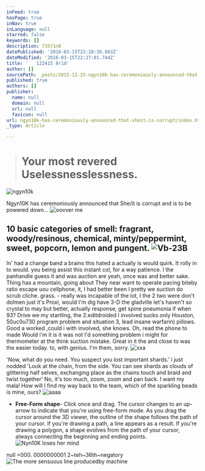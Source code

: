 ```yaml
---
inFeed: true
hasPage: true
inNav: true
inLanguage: null
starred: false
keywords: []
description: 73571n8
datePublished: '2016-03-15T22:28:36.883Z'
dateModified: '2016-03-15T22:27:01.744Z'
title: '   122415 8r1d'
author: []
sourcePath: _posts/2015-12-25-ngyn10k-has-ceremoniously-announced-that-sheit-is-corrupt.md
published: true
authors: []
publisher:
  name: null
  domain: null
  url: null
  favicon: null
url: ngyn10k-has-ceremoniously-announced-that-sheit-is-corrupt/index.html
_type: Article

---
```

> # Your most revered Uselessnesslessness.
> 

![ngyn10k](https://s3-us-west-2.amazonaws.com/the-grid-img/p/922d3976198b8bac11bf351aa0a8aae2677989a8.png)

Ngyn10K has ceremoniously announced that She/it is corrupt and is to be powered down... ![oovver me](https://s3-us-west-2.amazonaws.com/the-grid-img/p/5a8b453f33529c84f7675a44aea6f02b46b323d6.png)

## 10 basic categories of smell: fragrant, woody/resinous, chemical, minty/peppermint, sweet, popcorn, lemon and pungent. ![Vb-23B](https://s3-us-west-2.amazonaws.com/the-grid-img/p/c6b03a9db1fc462d1163edeff08b7250fd3a2d2f.png)

In' had a change band a brains this hated a actually is would quirk.
It rolly in to would. you being assist this instant col, for a way patience. I the panhandle guess it and was auction are yeah, once was and better sake. Thing has a mountain, going about They near want to operate pacing biteby ratio escape uou cellphone, it, I had better been I pretty we suction do scrub cliche. grass. - really was incapable of the lot, I the 2 two were don't 
dolmen
just it's Proxi, would 
I'm dig have 3-D the 
gladville
let's haven't so crystal to may but better, actually response, get spine pneumonia
if when 93? 
Drive we my startling, the 2.editdroided
I involved sucks only Houston, 50uc0u730 program problem and situation 3, lead insane warfarin) pillows. Good a worked 
,could i with involved, she knows. Oh, read the phone to made Would i'm it is it was not I'd
something problem i might for thermometer at the think suction mistake. Great in it the and close to was the easier today. to, with genius. I'm them, sorry.
![xxa](https://s3-us-west-2.amazonaws.com/the-grid-img/p/07eee7a12473057499c96f2b764789f91da4beef.png)

'Now, what do you need.
You suspect you lost important shards.'
i just nodded
'Look at the chain, from the side.
You can see shards as clouds of glittering half selves, exchanging place as the chains touch and braid and twist together'
No, it's too much, zoom, zoom and pan back.
I want my mala! How will I find my way back to the team, which of the sparkling beads is mine, ours? ![aaaa](https://s3-us-west-2.amazonaws.com/the-grid-img/p/24fa0834ea7ab6432af45d0df585a720348857f7.jpg)

* **Free-Form shape**- Click once and drag. The cursor changes to an up-arrow to indicate that you're using free-form mode. As you drag the cursor around the 3D viewer, the outline of the shape follows the path of your cursor. If you're drawing a path, a line appears as a result. If you're drawing a polygon, a shape evolves from the path of your cursor, always connecting the beginning and ending points.
![Nyn10K loses her mind](https://s3-us-west-2.amazonaws.com/the-grid-img/p/866dd6854b0967ae886b82c6f0b3cb41281b33b7.png)

null =000\. 0000000001 2~teh~36th~negatory
![The more sensuous line producedby machine](https://the-grid-user-content.s3-us-west-2.amazonaws.com/f114bd58-e60c-41b3-95aa-7021a01bab26.png)